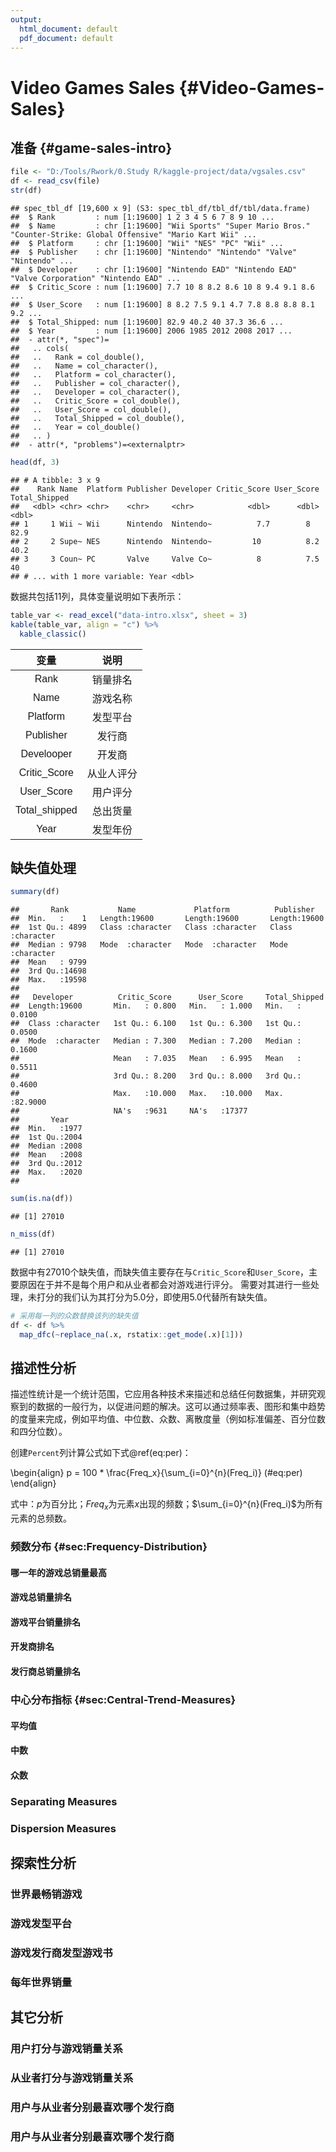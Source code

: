 ```yaml
---
output:
  html_document: default
  pdf_document: default
---
```


# Video Games Sales {#Video-Games-Sales}



## 准备 {#game-sales-intro}


```r
file <- "D:/Tools/Rwork/0.Study R/kaggle-project/data/vgsales.csv"
df <- read_csv(file)
str(df)
```

```
## spec_tbl_df [19,600 x 9] (S3: spec_tbl_df/tbl_df/tbl/data.frame)
##  $ Rank         : num [1:19600] 1 2 3 4 5 6 7 8 9 10 ...
##  $ Name         : chr [1:19600] "Wii Sports" "Super Mario Bros." "Counter-Strike: Global Offensive" "Mario Kart Wii" ...
##  $ Platform     : chr [1:19600] "Wii" "NES" "PC" "Wii" ...
##  $ Publisher    : chr [1:19600] "Nintendo" "Nintendo" "Valve" "Nintendo" ...
##  $ Developer    : chr [1:19600] "Nintendo EAD" "Nintendo EAD" "Valve Corporation" "Nintendo EAD" ...
##  $ Critic_Score : num [1:19600] 7.7 10 8 8.2 8.6 10 8 9.4 9.1 8.6 ...
##  $ User_Score   : num [1:19600] 8 8.2 7.5 9.1 4.7 7.8 8.8 8.8 8.1 9.2 ...
##  $ Total_Shipped: num [1:19600] 82.9 40.2 40 37.3 36.6 ...
##  $ Year         : num [1:19600] 2006 1985 2012 2008 2017 ...
##  - attr(*, "spec")=
##   .. cols(
##   ..   Rank = col_double(),
##   ..   Name = col_character(),
##   ..   Platform = col_character(),
##   ..   Publisher = col_character(),
##   ..   Developer = col_character(),
##   ..   Critic_Score = col_double(),
##   ..   User_Score = col_double(),
##   ..   Total_Shipped = col_double(),
##   ..   Year = col_double()
##   .. )
##  - attr(*, "problems")=<externalptr>
```

```r
head(df, 3)
```

```
## # A tibble: 3 x 9
##    Rank Name  Platform Publisher Developer Critic_Score User_Score Total_Shipped
##   <dbl> <chr> <chr>    <chr>     <chr>            <dbl>      <dbl>         <dbl>
## 1     1 Wii ~ Wii      Nintendo  Nintendo~          7.7        8            82.9
## 2     2 Supe~ NES      Nintendo  Nintendo~         10          8.2          40.2
## 3     3 Coun~ PC       Valve     Valve Co~          8          7.5          40  
## # ... with 1 more variable: Year <dbl>
```

数据共包括11列，具体变量说明如下表所示：


```r
table_var <- read_excel("data-intro.xlsx", sheet = 3)
kable(table_var, align = "c") %>% 
  kable_classic()
```

<table class=" lightable-classic" style='font-family: "Arial Narrow", "Source Sans Pro", sans-serif; margin-left: auto; margin-right: auto;'>
 <thead>
  <tr>
   <th style="text-align:center;"> 变量 </th>
   <th style="text-align:center;"> 说明 </th>
  </tr>
 </thead>
<tbody>
  <tr>
   <td style="text-align:center;"> Rank </td>
   <td style="text-align:center;"> 销量排名 </td>
  </tr>
  <tr>
   <td style="text-align:center;"> Name </td>
   <td style="text-align:center;"> 游戏名称 </td>
  </tr>
  <tr>
   <td style="text-align:center;"> Platform </td>
   <td style="text-align:center;"> 发型平台 </td>
  </tr>
  <tr>
   <td style="text-align:center;"> Publisher </td>
   <td style="text-align:center;"> 发行商 </td>
  </tr>
  <tr>
   <td style="text-align:center;"> Develooper </td>
   <td style="text-align:center;"> 开发商 </td>
  </tr>
  <tr>
   <td style="text-align:center;"> Critic_Score </td>
   <td style="text-align:center;"> 从业人评分 </td>
  </tr>
  <tr>
   <td style="text-align:center;"> User_Score </td>
   <td style="text-align:center;"> 用户评分 </td>
  </tr>
  <tr>
   <td style="text-align:center;"> Total_shipped </td>
   <td style="text-align:center;"> 总出货量 </td>
  </tr>
  <tr>
   <td style="text-align:center;"> Year </td>
   <td style="text-align:center;"> 发型年份 </td>
  </tr>
</tbody>
</table>

## 缺失值处理


```r
summary(df)
```

```
##       Rank           Name             Platform          Publisher        
##  Min.   :    1   Length:19600       Length:19600       Length:19600      
##  1st Qu.: 4899   Class :character   Class :character   Class :character  
##  Median : 9798   Mode  :character   Mode  :character   Mode  :character  
##  Mean   : 9799                                                           
##  3rd Qu.:14698                                                           
##  Max.   :19598                                                           
##                                                                          
##   Developer          Critic_Score      User_Score     Total_Shipped    
##  Length:19600       Min.   : 0.800   Min.   : 1.000   Min.   : 0.0100  
##  Class :character   1st Qu.: 6.100   1st Qu.: 6.300   1st Qu.: 0.0500  
##  Mode  :character   Median : 7.300   Median : 7.200   Median : 0.1600  
##                     Mean   : 7.035   Mean   : 6.995   Mean   : 0.5511  
##                     3rd Qu.: 8.200   3rd Qu.: 8.000   3rd Qu.: 0.4600  
##                     Max.   :10.000   Max.   :10.000   Max.   :82.9000  
##                     NA's   :9631     NA's   :17377                     
##       Year     
##  Min.   :1977  
##  1st Qu.:2004  
##  Median :2008  
##  Mean   :2008  
##  3rd Qu.:2012  
##  Max.   :2020  
## 
```

```r
sum(is.na(df))
```

```
## [1] 27010
```

```r
n_miss(df)
```

```
## [1] 27010
```

数据中有27010个缺失值，而缺失值主要存在与`Critic_Score`和`User_Score`，主要原因在于并不是每个用户和从业者都会对游戏进行评分。
需要对其进行一些处理，未打分的我们认为其打分为5.0分，即使用5.0代替所有缺失值。


```r
# 采用每一列的众数替换该列的缺失值
df <- df %>% 
  map_dfc(~replace_na(.x, rstatix::get_mode(.x)[1]))
```

## 描述性分析

描述性统计是一个统计范围，它应用各种技术来描述和总结任何数据集，并研究观察到的数据的一般行为，以促进问题的解决。这可以通过频率表、图形和集中趋势的度量来完成，例如平均值、中位数、众数、离散度量（例如标准偏差、百分位数和四分位数）。

创建`Percent`列计算公式如下式\@ref(eq:per)：

\begin{align}
  p = 100 * \frac{Freq_x}{\sum_{i=0}^{n}(Freq_i)}
  (\#eq:per)
\end{align}

式中：$p$为百分比；$Freq_x$为元素$x$出现的频数；$\sum_{i=0}^{n}(Freq_i)$为所有元素的总频数。


### 频数分布 {#sec:Frequency-Distribution}



#### 哪一年的游戏总销量最高

#### 游戏总销量排名

#### 游戏平台销量排名

#### 开发商排名

#### 发行商总销量排名


### 中心分布指标 {#sec:Central-Trend-Measures}

#### 平均值

#### 中数

#### 众数

### Separating Measures

### Dispersion Measures


## 探索性分析

### 世界最畅销游戏

### 游戏发型平台

### 游戏发行商发型游戏书

### 每年世界销量

## 其它分析

### 用户打分与游戏销量关系

### 从业者打分与游戏销量关系

### 用户与从业者分别最喜欢哪个发行商

### 用户与从业者分别最喜欢哪个发行商
